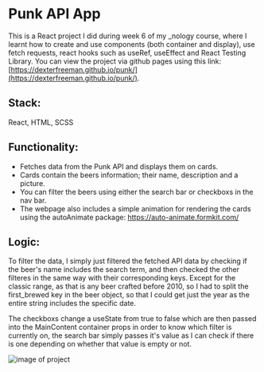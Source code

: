 # Punk API App
This is a React project I did during week 6 of my _nology course, where I learnt how to create and use components (both container and display), use fetch requests, react hooks such as useRef, useEffect and React Testing Library.
You can view the project via github pages using this link: [https://dexterfreeman.github.io/punk/](https://dexterfreeman.github.io/punk/). 


## Stack: 

React, HTML, SCSS 

## Functionality: 
- Fetches data from the Punk API and displays them on cards. 
- Cards contain the beers information; their name, description and a picture.
- You can filter the beers using either the search bar or checkboxs in the nav bar.
- The webpage also includes a simple animation for rendering the cards using the autoAnimate package: https://auto-animate.formkit.com/
## Logic: 

To filter the data, I simply just filtered the fetched API data by checking if the beer's name includes the search term, and then checked the other filteres in the same way with their corresponding keys. Except for the classic range, as that is any beer crafted before 2010, so I had to split the first_brewed key in the beer object, so that I could get just the year as the entire string includes the specific date. 

The checkboxs change a useState from true to false which are then passed into the MainContent container props in order to know which filter is currently on, the search bar simply passes it's value as I can check if there is one depending on whether that value is empty or not. 


![image of project](https://gifyu.com/image/Sqacw)
